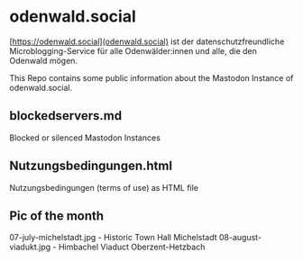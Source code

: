 # odenwald.social

[https://odenwald.social](odenwald.social) ist der datenschutzfreundliche Microblogging-Service für alle Odenwälder:innen und alle, die den Odenwald mögen.

This Repo contains some public information about the Mastodon Instance of odenwald.social.

## blockedservers.md
Blocked or silenced Mastodon Instances

## Nutzungsbedingungen.html
Nutzungsbedingungen (terms of use) as HTML file

## Pic of the month
07-july-michelstadt.jpg - Historic Town Hall Michelstadt
08-august-viadukt.jpg - Himbachel Viaduct Oberzent-Hetzbach
